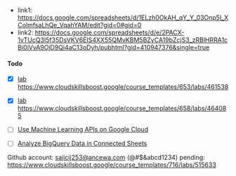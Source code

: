 * link1: https://docs.google.com/spreadsheets/d/1ELzh0OkAH_qY_Y_03Onp5l_XColmfsaLhQe_VqahYAM/edit?gid=0#gid=0
* link2: https://docs.google.com/spreadsheets/d/e/2PACX-1vTUcQ3I5f35DsVKV6EIS4XX55QMvKBM5BZyCA19bZcjS3_zRBlHRRA1cBi0iVvA9OjD9Qi4aC13oDyh/pubhtml?gid=410947376&single=true

#### Todo
- [x]  [lab](https://www.google.com/url?q=https://www.cloudskillsboost.google//course_templates/658?catalog_rank%3D%257B%2522rank%2522%253A50%252C%2522num_filters%2522%253A1%252C%2522has_search%2522%253Afalse%257D&sa=D&source=editors&ust=1745101185158485&usg=AOvVaw0bVfDdkQ8tWZn5bE5qpf7x) https://www.cloudskillsboost.google/course_templates/653/labs/461538
- [x] [lab](https://www.google.com/url?q=https://www.cloudskillsboost.google//course_templates/653?catalog_rank%3D%257B%2522rank%2522%253A48%252C%2522num_filters%2522%253A1%252C%2522has_search%2522%253Afalse%257D&sa=D&source=editors&ust=1745101185159969&usg=AOvVaw39LGJ2lqQf1gBe7v9D2w0i) https://www.cloudskillsboost.google/course_templates/658/labs/464085
- [ ] [Use Machine Learning APIs on Google Cloud](https://www.google.com/url?q=https://www.cloudskillsboost.google/course_templates/630&sa=D&source=editors&ust=1745111601320383&usg=AOvVaw2IuQPyOR1fmCBZSbM5jip2)
- [ ] [Analyze BigQuery Data in Connected Sheets](https://www.google.com/url?q=https://www.cloudskillsboost.google//course_templates/632?catalog_rank%3D%257B%2522rank%2522%253A49%252C%2522num_filters%2522%253A1%252C%2522has_search%2522%253Afalse%257D&sa=D&source=editors&ust=1745116278362184&usg=AOvVaw1xmlyxzzdIyidb-i7a3U4K)


Github account: sajicij253@ancewa.com (@#$&abcd1234)
pending: https://www.cloudskillsboost.google/course_templates/716/labs/515633
